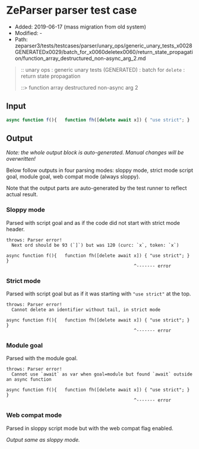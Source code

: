 # ZeParser parser test case

- Added: 2019-06-17 (mass migration from old system)
- Modified: -
- Path: zeparser3/tests/testcases/parser/unary_ops/generic_unary_tests_x0028GENERATEDx0029/batch_for_x0060deletex0060/return_state_propagation/function_array_destructured_non-async_arg_2.md

> :: unary ops : generic unary tests (GENERATED) : batch for `delete` : return state propagation
>
> ::> function array destructured non-async arg 2

## Input

`````js
async function f(){   function fh([delete await x]) { "use strict"; }   }
`````

## Output

_Note: the whole output block is auto-generated. Manual changes will be overwritten!_

Below follow outputs in four parsing modes: sloppy mode, strict mode script goal, module goal, web compat mode (always sloppy).

Note that the output parts are auto-generated by the test runner to reflect actual result.

### Sloppy mode

Parsed with script goal and as if the code did not start with strict mode header.

`````
throws: Parser error!
  Next ord should be 93 (`]`) but was 120 (curc: `x`, token: `x`)

async function f(){   function fh([delete await x]) { "use strict"; }   }
                                                ^------- error
`````

### Strict mode

Parsed with script goal but as if it was starting with `"use strict"` at the top.

`````
throws: Parser error!
  Cannot delete an identifier without tail, in strict mode

async function f(){   function fh([delete await x]) { "use strict"; }   }
                                                ^------- error
`````


### Module goal

Parsed with the module goal.

`````
throws: Parser error!
  Cannot use `await` as var when goal=module but found `await` outside an async function

async function f(){   function fh([delete await x]) { "use strict"; }   }
                                                ^------- error
`````


### Web compat mode

Parsed in sloppy script mode but with the web compat flag enabled.

_Output same as sloppy mode._
